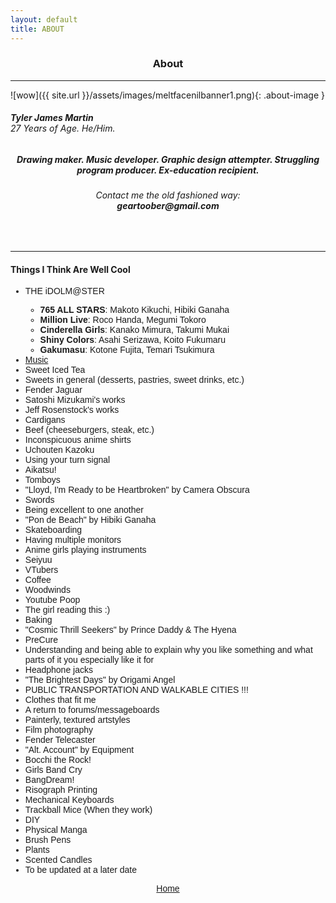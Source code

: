 ```yaml
---
layout: default
title: ABOUT
---
```


<h3><p style="text-align: center;">About</p></h3>
<hr>
![wow]({{ site.url }}/assets/images/meltfacenilbanner1.png){: .about-image }
<br>
<h6><b>Tyler James Martin</b>
<br>
27 Years of Age. He/Him.</h6>
<h5><p style="text-align: center;">Drawing maker. Music developer. Graphic design attempter. Struggling program producer. Ex-education recipient.</p></h5>
<h6><p style="text-align: center;">Contact me the old fashioned way:
	<br>
	<b>geartoober@gmail.com</b></p></h6>
<br>
<hr>
<h4>Things I Think Are Well Cool</h4>

<ul style="font-family: 'Kosugi', sans-serif;">
<li>THE iDOLM@STER</li>
  <ul>
  <li><b>765 ALL STARS</b>: Makoto Kikuchi, Hibiki Ganaha</li>
  <li><b>Million Live</b>: Roco Handa, Megumi Tokoro</li>
  <li><b>Cinderella Girls</b>: Kanako Mimura, Takumi Mukai</li>
  <li><b>Shiny Colors</b>: Asahi Serizawa, Koito Fukumaru</li>
  <li><b>Gakumasu</b>: Kotone Fujita, Temari Tsukimura</li>
  </ul>
<li><a href="http://rateyourmusic.com/~Youkai" target="_blank">Music</a></li>
<li>Sweet Iced Tea</li>
<li>Sweets in general (desserts, pastries, sweet drinks, etc.)</li>
<li>Fender Jaguar</li>
<li>Satoshi Mizukami's works</li>
<li>Jeff Rosenstock's works</li>
<li>Cardigans</li>
<li>Beef (cheeseburgers, steak, etc.)</li>
<li>Inconspicuous anime shirts</li>
<li>Uchouten Kazoku</li>
<li>Using your turn signal</li>
<li>Aikatsu!</li>
<li>Tomboys</li>
<li>"Lloyd, I'm Ready to be Heartbroken" by Camera Obscura</li>
<li>Swords</li>
<li>Being excellent to one another</li>
<li>"Pon de Beach" by Hibiki Ganaha</li> 
<li>Skateboarding</li>
<li>Having multiple monitors</li>
<li>Anime girls playing instruments</li>
<li>Seiyuu</li>
<li>VTubers</li>
<li>Coffee</li>
<li>Woodwinds</li>
<li>Youtube Poop</li>
<li>The girl reading this :)</li>
<li>Baking</li>
<li>"Cosmic Thrill Seekers" by Prince Daddy & The Hyena</li>
<li>PreCure</li>
<li>Understanding and being able to explain why you like something and what parts of it you especially like it for</li>
<li>Headphone jacks</li>
<li>"The Brightest Days" by Origami Angel</li>
<li>PUBLIC TRANSPORTATION AND WALKABLE CITIES !!!</li>
<li>Clothes that fit me</li>
<li>A return to forums/messageboards</li>
<li>Painterly, textured artstyles</li>
<li>Film photography</li>
<li>Fender Telecaster</li>
<li>"Alt. Account" by Equipment</li>
<li>Bocchi the Rock!</li>
<li>Girls Band Cry</li>
<li>BangDream!</li>
<li>Risograph Printing</li>
<li>Mechanical Keyboards</li>
<li>Trackball Mice (When they work)</li>
<li>DIY</li>
<li>Physical Manga</li>
<li>Brush Pens</li>
<li>Plants</li>
<li>Scented Candles</li>
<li>To be updated at a later date</li>
</ul>

<p style="text-align: center; font-family: 'Kosugi', sans-serif;"><a href="{{ site.baseurl }}{% link index.html %}">Home</a></p>
